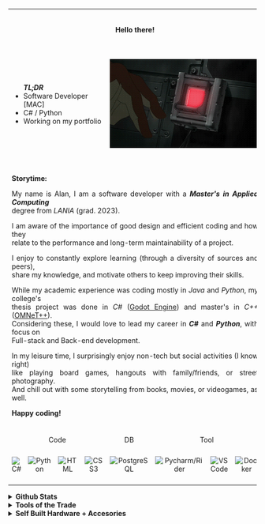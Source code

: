 <!--[![Header](https://raw.githubusercontent.com/alanxptm/alanxptm/main/img/header.png "Header")](url)-->

<table align="center" border="0">
  <tbody>
    <tr valign="middle">
      <td height="80" align="center" colspan=8><b>Hello there!</b></td>
    </tr>
    <tr valign=middle>
      <td colspan=4>
        <ul><b><i>TL;DR</i></b>
          <li>Software Developer [MAC]</li>
          <li>C# / Python</li>
          <li>Working on my portfolio</li>
        </ul>
      </td>
      <td colspan=4>
        <p align="center">
          <img height=180px src="https://raw.githubusercontent.com/alanxptm/alanxptm/main/img/press-button.gif" />
        </p>
      </td>
    </tr>
    <tr>
      <td align="justify" colspan=8>
        <p>
          &nbsp;<br/>
          <b>Storytime:</b>
        </p>
        <p>
          My name is Alan, I am a software developer with a <b><i>Master's in Applied Computing</i></b><br/>
          degree from <i>LANIA</i> (grad. 2023).
        </p>
        <p>
          I am aware of the importance of good design and efficient coding and how they<br/>
          relate to the performance and long-term maintainability of a project.
        </p>
        <p>
          I enjoy to constantly explore learning (through a diversity of sources and peers),<br/>
          share my knowledge, and motivate others to keep improving their skills.
        </p>
        <p>
          While my academic experience was coding mostly in <i>Java</i> and <i>Python</i>, my college's<br/>
          thesis project was done in <i>C#</i> (<a href="https://godotengine.org/">Godot Engine</a>)
          and master's in <i>C++</i> (<a href="https://omnetpp.org/">OMNeT++</a>).<br/>
          Considering these, I would love to lead my career in <b><i>C#</i></b> and <b><i>Python</i></b>, with focus on<br/>
          Full-stack and Back-end development.
        </p>
        <p>
          In my leisure time, I surprisingly enjoy non-tech but social activities (I know right)<br/>
          like playing board games, hangouts with family/friends, or street photography.<br/>
          And chill out with some storytelling from books, movies, or videogames, as well.
        </p>
        <p>
          <b>Happy coding!</b><br/>
          &nbsp;
        </p>
      </td>
    </tr>
    <tr>
      <td align="center" colspan=4>Code</td>
      <td align="center">DB</td>
      <td align="center" colspan=3>Tool</td>
    </tr>
    <tr valign=middle>
      <td width="78" height="75" align="center"><img height=36 wdth=36 src="https://cdn.jsdelivr.net/gh/devicons/devicon/icons/csharp/csharp-original.svg" title="C#" /></td>
      <td width="78" align="center"><img height=36 wdth=36 src="https://cdn.jsdelivr.net/gh/devicons/devicon/icons/python/python-original.svg" title="Python" /></td>
      <td width="78" align="center"><img height=36 wdth=36 src="https://cdn.jsdelivr.net/gh/devicons/devicon/icons/html5/html5-original.svg" title="HTML" /></td>
      <td width="78" align="center"><img height=36 wdth=36 src="https://cdn.jsdelivr.net/gh/devicons/devicon/icons/css3/css3-original.svg" title="CSS3" /></td>
      <td width="78" align="center"><img height=36 wdth=36 src="https://cdn.jsdelivr.net/gh/devicons/devicon/icons/postgresql/postgresql-original.svg" title="PostgreSQL" /></td>
      <td width="78" align="center"><img height=36 wdth=36 src="https://cdn.jsdelivr.net/gh/devicons/devicon/icons/jetbrains/jetbrains-original.svg" title="Pycharm/Rider" /></td>
      <td width="78" align="center"><img height=36 wdth=36 src="https://cdn.jsdelivr.net/gh/devicons/devicon/icons/vscode/vscode-original.svg" title="VS Code" /></td>
      <td width="78" align="center"><img height=36 wdth=36 src="https://cdn.jsdelivr.net/gh/devicons/devicon/icons/docker/docker-original.svg" title="Docker" /></td>
    </tr>
  </tbody>
</table>

<details>
  <summary><b>Github Stats</b></summary><br/>
  <p align="center">
    <img src="https://github-readme-stats.vercel.app/api/top-langs?username=alanxptm&layout=compact&theme=nord"/>
    <!--<img src="https://github-readme-stats.vercel.app/api?username=alanxptm&show_icons=true&hide=stars,prs,issues,contribs&hide_title=true&theme=nord"/><br/>-->
  </p>
</details>

<details>
  <summary><b>Tools of the Trade</b></summary><br/>
  <ul>
    <li><b>OS</b>: Win11 Pro / Linux-Manjaro <i>(when in need)</i></li>
    <li><b>IDE</b>: Pycharm / Rider</li>
    <li><b>Editor</b>: VSCode</li>
    <li><b>Browser</b>: Firefox / Vivaldi</li>
    <li><b>Comms</b>: Discord</li>
  </ul>
</details>

<details>
  <summary><b>Self Built Hardware + Accesories</b></summary><br/>
  <ul>
    <li><b>PC</b>: Ryzen7 / B550-PLUS / RTX3050 / 24GB RAM / .M2 + SSD + HDD</li>
    <li><b>Keyboard</b>: GK68X / Gateron Black Cherry / Switch Films + Pads / Evil Dolch (clone)</li>
    <li><b>Mouse</b>: Rival310</li>
    <li><b>Headset</b>: Arctis7</li>
    <li><b>Controller</b>: DualShock4 / SwitchPro / F500 Elite</li>
  </ul>
</details>
